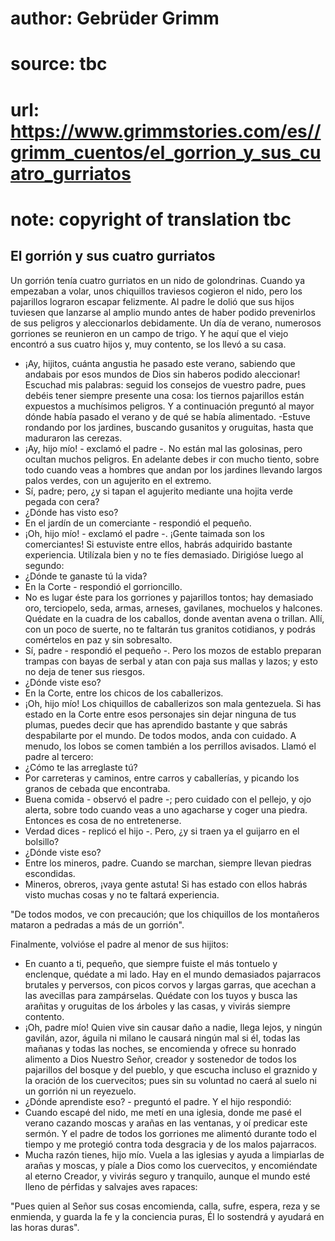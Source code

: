 # author: Gebrüder Grimm
# source: tbc
# url: https://www.grimmstories.com/es//grimm_cuentos/el_gorrion_y_sus_cuatro_gurriatos
# note: copyright of translation tbc

## El gorrión y sus cuatro gurriatos 

Un gorrión tenía cuatro gurriatos en un nido de golondrinas. Cuando ya
empezaban a volar, unos chiquillos traviesos cogieron el nido, pero los
pajarillos lograron escapar felizmente. Al padre le dolió que sus hijos
tuviesen que lanzarse al amplio mundo antes de haber podido prevenirlos
de sus peligros y aleccionarlos debidamente.
Un día de verano, numerosos gorriones se reunieron en un campo de trigo.
Y he aquí que el viejo encontró a sus cuatro hijos y, muy contento, se
los llevó a su casa.
- ¡Ay, hijitos, cuánta angustia he pasado este verano, sabiendo que
andabais por esos mundos de Dios sin haberos podido aleccionar! Escuchad
mis palabras: seguid los consejos de vuestro padre, pues debéis tener
siempre presente una cosa: los tiernos pajarillos están expuestos a
muchísimos peligros.
Y a continuación preguntó al mayor dónde había pasado el verano y de qué
se había alimentado.
-Estuve rondando por los jardines, buscando gusanitos y oruguitas, hasta
que maduraron las cerezas.
- ¡Ay, hijo mío! - exclamó el padre -. No están mal las golosinas, pero
ocultan muchos peligros. En adelante debes ir con mucho tiento, sobre
todo cuando veas a hombres que andan por los jardines llevando largos
palos verdes, con un agujerito en el extremo.
- Sí, padre; pero, ¿y si tapan el agujerito mediante una hojita verde
pegada con cera?
- ¿Dónde has visto eso?
- En el jardín de un comerciante - respondió el pequeño.
- ¡Oh, hijo mío! - exclamó el padre -. ¡Gente taimada son los
comerciantes! Si estuviste entre ellos, habrás adquirido bastante
experiencia. Utilízala bien y no te fíes demasiado.
Dirigióse luego al segundo:
- ¿Dónde te ganaste tú la vida?
- En la Corte - respondió el gorrioncillo.
- No es lugar éste para los gorriones y pajarillos tontos; hay demasiado
oro, terciopelo, seda, armas, arneses, gavilanes, mochuelos y halcones.
Quédate en la cuadra de los caballos, donde aventan avena o trillan.
Allí, con un poco de suerte, no te faltarán tus granitos cotidianos, y
podrás comértelos en paz y sin sobresalto.
- Sí, padre - respondió el pequeño -. Pero los mozos de establo preparan
trampas con bayas de serbal y atan con paja sus mallas y lazos; y esto
no deja de tener sus riesgos.
- ¿Dónde viste eso?
- En la Corte, entre los chicos de los caballerizos.
- ¡Oh, hijo mío! Los chiquillos de caballerizos son mala gentezuela. Si
has estado en la Corte entre esos personajes sin dejar ninguna de tus
plumas, puedes decir que has aprendido bastante y que sabrás
despabilarte por el mundo. De todos modos, anda con cuidado. A menudo,
los lobos se comen también a los perrillos avisados.
Llamó el padre al tercero:
- ¿Cómo te las arreglaste tú?
- Por carreteras y caminos, entre carros y caballerías, y picando los
granos de cebada que encontraba.
- Buena comida - observó el padre -; pero cuidado con el pellejo, y ojo
alerta, sobre todo cuando veas a uno agacharse y coger una piedra.
Entonces es cosa de no entretenerse.
- Verdad dices - replicó el hijo -. Pero, ¿y si traen ya el guijarro en
el bolsillo?
- ¿Dónde viste eso?
- Entre los mineros, padre. Cuando se marchan, siempre llevan piedras
escondidas.
- Mineros, obreros, ¡vaya gente astuta! Si has estado con ellos habrás
visto muchas cosas y no te faltará experiencia.

"De todos modos, ve con precaución;
que los chiquillos de los montañeros
mataron a pedradas a más de un gorrión".

Finalmente, volvióse el padre al menor de sus hijitos:
- En cuanto a ti, pequeño, que siempre fuiste el más tontuelo y
enclenque, quédate a mi lado. Hay en el mundo demasiados pajarracos
brutales y perversos, con picos corvos y largas garras, que acechan a
las avecillas para zampárselas. Quédate con los tuyos y busca las
arañitas y oruguitas de los árboles y las casas, y vivirás siempre
contento.
- ¡Oh, padre mío! Quien vive sin causar daño a nadie, llega lejos, y
ningún gavilán, azor, águila ni milano le causará ningún mal si él,
todas las mañanas y todas las noches, se encomienda y ofrece su honrado
alimento a Dios Nuestro Señor, creador y sostenedor de todos los
pajarillos del bosque y del pueblo, y que escucha incluso el graznido y
la oración de los cuervecitos; pues sin su voluntad no caerá al suelo ni
un gorrión ni un reyezuelo.
- ¿Dónde aprendiste eso? - preguntó el padre. Y el hijo
respondió:
- Cuando escapé del nido, me metí en una iglesia, donde me pasé el
verano cazando moscas y arañas en las ventanas, y oí predicar este
sermón. Y el padre de todos los gorriones me alimentó durante todo el
tiempo y me protegió contra toda desgracia y de los malos pajarracos.
- Mucha razón tienes, hijo mío. Vuela a las iglesias y ayuda a
limpiarlas de arañas y moscas, y píale a Dios como los cuervecitos, y
encomiéndate al eterno Creador, y vivirás seguro y tranquilo, aunque el
mundo esté lleno de pérfidas y salvajes aves rapaces:

"Pues quien al Señor sus cosas encomienda,
calla, sufre, espera, reza y se enmienda,
y guarda la fe y la conciencia puras,
Él lo sostendrá y ayudará en las horas duras".
